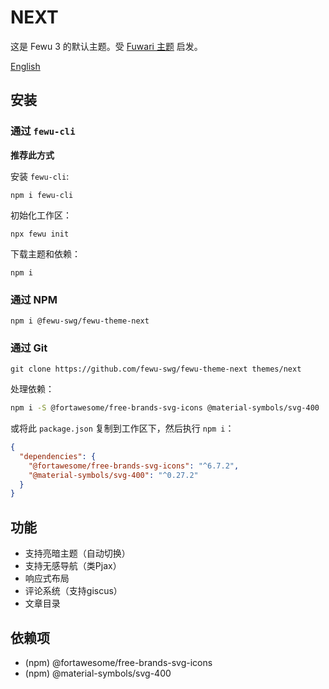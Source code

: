 # NEXT

这是 Fewu 3 的默认主题。受 [Fuwari 主题](https://github.com/saicaca/fuwari) 启发。

[English](README.md)

## 安装

### 通过 `fewu-cli`

**推荐此方式**

安装 `fewu-cli`:
```shell
npm i fewu-cli
```

初始化工作区：
```shell
npx fewu init
```

下载主题和依赖：
```shell
npm i
```

### 通过 NPM

```shell
npm i @fewu-swg/fewu-theme-next
```

### 通过 Git

```shell
git clone https://github.com/fewu-swg/fewu-theme-next themes/next
```

处理依赖：

```sh
npm i -S @fortawesome/free-brands-svg-icons @material-symbols/svg-400
```

或将此 `package.json` 复制到工作区下，然后执行 `npm i`：

```json
{
  "dependencies": {
    "@fortawesome/free-brands-svg-icons": "^6.7.2",
    "@material-symbols/svg-400": "^0.27.2"
  }
}
```

## 功能

* 支持亮暗主题（自动切换）
* 支持无感导航（类Pjax）
* 响应式布局
* 评论系统（支持giscus）
* 文章目录

## 依赖项

* (npm) @fortawesome/free-brands-svg-icons
* (npm) @material-symbols/svg-400